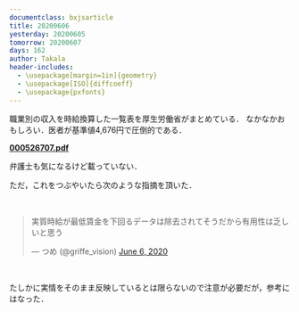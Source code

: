 ```yaml
---
documentclass: bxjsarticle
title: 20200606
yesterday: 20200605
tomorrow: 20200607
days: 162
author: Takala
header-includes:
  - \usepackage[margin=1in]{geometry}
  - \usepackage[ISO]{diffcoeff}
  - \usepackage{pxfonts}
---
```



職業別の収入を時給換算した一覧表を厚生労働省がまとめている．
なかなかおもしろい．医者が基準値4,676円で圧倒的である．

**[000526707.pdf](https://www.mhlw.go.jp/content/000526707.pdf)**


弁護士も気になるけど載っていない．

ただ，これをつぶやいたら次のような指摘を頂いた．

<br>
<blockquote class="twitter-tweet"><p lang="ja" dir="ltr">実質時給が最低賃金を下回るデータは除去されてそうだから有用性は乏しいと思う</p>&mdash; つめ (@griffe_vision) <a href="https://twitter.com/griffe_vision/status/1269189835396313088?ref_src=twsrc%5Etfw">June 6, 2020</a></blockquote> <script async src="https://platform.twitter.com/widgets.js" charset="utf-8"></script>
<br>


たしかに実情をそのまま反映しているとは限らないので注意が必要だが，参考にはなった．